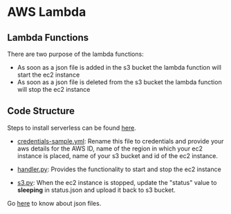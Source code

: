 # AWS Lambda

## Lambda Functions

There are two purpose of the lambda functions:

- As soon as a json file is added in the s3 bucket the lambda function will start the ec2 instance
- As soon as a json file is deleted from the s3 bucket the lambda function will stop the ec2 instance

## Code Structure

Steps to install serverless can be found [here](https://www.serverless.com/framework/docs/providers/aws/guide/installation/).

- [credentials-sample.yml](credentials-sample.yml): Rename this file to credentials and provide your aws details for the AWS ID, name of the region in which your ec2 instance is placed, name of your s3 bucket and id of the ec2 instance.

- [handler.py](handler.py): Provides the functionality to start and stop the ec2 instance

- [s3.py](s3.py): When the ec2 instance is stopped, update the "status" value to **sleeping** in status.json and upload it back to s3 bucket.

Go [here](../../data_json/README.md) to know about json files.

